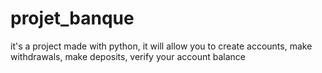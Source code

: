 # projet_banque
it's a project made with python, it will allow you to create accounts, make withdrawals, make deposits, verify your account balance

